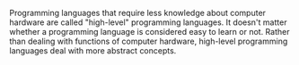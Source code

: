 Programming languages that require less knowledge about computer hardware are called "high-level" programming languages. It doesn't matter whether a programming language is considered easy to learn or not. Rather than dealing with functions of computer hardware, high-level programming languages deal with more abstract concepts.
